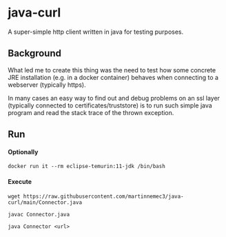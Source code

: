 # java-curl
A super-simple http client written in java for testing purposes.

## Background
What led me to create this thing was the need to test how some concrete JRE installation (e.g. in a docker container) behaves when connecting to a webserver (typically https).

In many cases an easy way to find out and debug problems on an ssl layer (typically connected to certificates/truststore) is to run such simple java program and read the stack trace of the thrown exception.

## Run
#### Optionally
```
docker run it --rm eclipse-temurin:11-jdk /bin/bash
```

#### Execute
```
wget https://raw.githubusercontent.com/martinnemec3/java-curl/main/Connector.java

javac Connector.java

java Connector <url>
```
